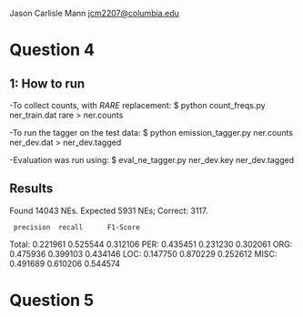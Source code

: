 Jason Carlisle Mann
jcm2207@columbia.edu

Question 4
==========

1: How to run
-------------
-To collect counts, with _RARE_ replacement:
	$ python count_freqs.py ner_train.dat rare > ner.counts

-To run the tagger on the test data:
	$ python emission_tagger.py ner.counts ner_dev.dat > ner_dev.tagged

-Evaluation was run using:
	$ eval_ne_tagger.py ner_dev.key ner_dev.tagged


Results
-------
Found 14043 NEs. Expected 5931 NEs; Correct: 3117.

	 precision 	recall 		F1-Score
Total:	 0.221961	0.525544	0.312106
PER:	 0.435451	0.231230	0.302061
ORG:	 0.475936	0.399103	0.434146
LOC:	 0.147750	0.870229	0.252612
MISC:	 0.491689	0.610206	0.544574



Question 5
==========